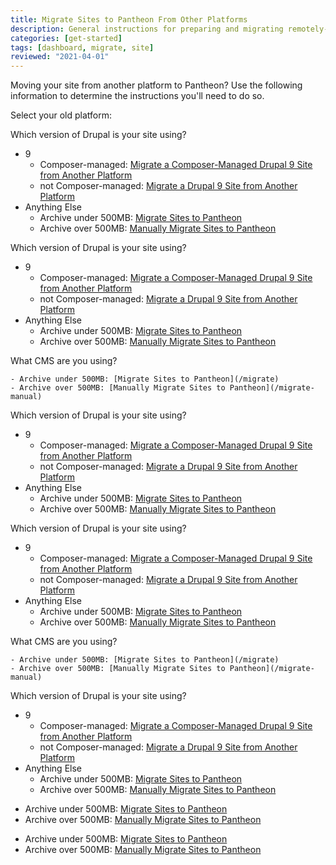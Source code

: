 ```yaml
---
title: Migrate Sites to Pantheon From Other Platforms
description: General instructions for preparing and migrating remotely-hosted Drupal or WordPress sites to Pantheon.
categories: [get-started]
tags: [dashboard, migrate, site]
reviewed: "2021-04-01"
---
```


Moving your site from another platform to Pantheon? Use the following information to determine the instructions you'll need to do so.

Select your old platform:

<Accordion title="Acquia" id="acquia">

Which version of Drupal is your site using?

- 9
  - Composer-managed: [Migrate a Composer-Managed Drupal 9 Site from Another Platform](/guides/drupal-9-unhosted-composer)
  - not Composer-managed: [Migrate a Drupal 9 Site from Another Platform]([https://](/guides/drupal-9-unhosted))
- Anything Else
  - Archive under 500MB: [Migrate Sites to Pantheon](/migrate)
  - Archive over 500MB: [Manually Migrate Sites to Pantheon](/migrate-manual)

</Accordion>

<Accordion title="Amazee.io" id="amazee">

Which version of Drupal is your site using?

- 9
  - Composer-managed: [Migrate a Composer-Managed Drupal 9 Site from Another Platform](/guides/drupal-9-unhosted-composer)
  - not Composer-managed: [Migrate a Drupal 9 Site from Another Platform]([https://](/guides/drupal-9-unhosted))
- Anything Else
  - Archive under 500MB: [Migrate Sites to Pantheon](/migrate)
  - Archive over 500MB: [Manually Migrate Sites to Pantheon](/migrate-manual)

</Accordion>

<Accordion title="Kinsta" id="kinsta">

  What CMS are you using?

  <TabList>

  <Tab title="WordPress" id="wp" active={true}>

    - Archive under 500MB: [Migrate Sites to Pantheon](/migrate)
    - Archive over 500MB: [Manually Migrate Sites to Pantheon](/migrate-manual)

  </Tab>

  <Tab title="Drupal" id="dp">

  Which version of Drupal is your site using?

  - 9
    - Composer-managed: [Migrate a Composer-Managed Drupal 9 Site from Another Platform](/guides/drupal-9-unhosted-composer)
    - not Composer-managed: [Migrate a Drupal 9 Site from Another Platform]([https://](/guides/drupal-9-unhosted))
  - Anything Else
    - Archive under 500MB: [Migrate Sites to Pantheon](/migrate)
    - Archive over 500MB: [Manually Migrate Sites to Pantheon](/migrate-manual)

  </Tab>

  </TabList>

</Accordion>

<Accordion title="Pagely" id="pagely">

Which version of Drupal is your site using?

- 9
  - Composer-managed: [Migrate a Composer-Managed Drupal 9 Site from Another Platform](/guides/drupal-9-unhosted-composer)
  - not Composer-managed: [Migrate a Drupal 9 Site from Another Platform]([https://](/guides/drupal-9-unhosted))
- Anything Else
  - Archive under 500MB: [Migrate Sites to Pantheon](/migrate)
  - Archive over 500MB: [Manually Migrate Sites to Pantheon](/migrate-manual)

</Accordion>

<Accordion title="MISSING OPEN ACCORDION" id="another1">

  What CMS are you using?

  <TabList>

  <Tab title="WordPress" id="wp" active={true}>

    - Archive under 500MB: [Migrate Sites to Pantheon](/migrate)
    - Archive over 500MB: [Manually Migrate Sites to Pantheon](/migrate-manual)

  </Tab>

  <Tab title="Drupal" id="dp">

  Which version of Drupal is your site using?

  - 9
    - Composer-managed: [Migrate a Composer-Managed Drupal 9 Site from Another Platform](/guides/drupal-9-unhosted-composer)
    - not Composer-managed: [Migrate a Drupal 9 Site from Another Platform]([https://](/guides/drupal-9-unhosted))
  - Anything Else
    - Archive under 500MB: [Migrate Sites to Pantheon](/migrate)
    - Archive over 500MB: [Manually Migrate Sites to Pantheon](/migrate-manual)

  </Tab>

  </TabList>

</Accordion>

<Accordion title="WordPress VIP" id="wpvip">

  - Archive under 500MB: [Migrate Sites to Pantheon](/migrate)
  - Archive over 500MB: [Manually Migrate Sites to Pantheon](/migrate-manual)

</Accordion>

<Accordion title="WP Engine" id="wpeng">

  - Archive under 500MB: [Migrate Sites to Pantheon](/migrate)
  - Archive over 500MB: [Manually Migrate Sites to Pantheon](/migrate-manual)

</Accordion>
